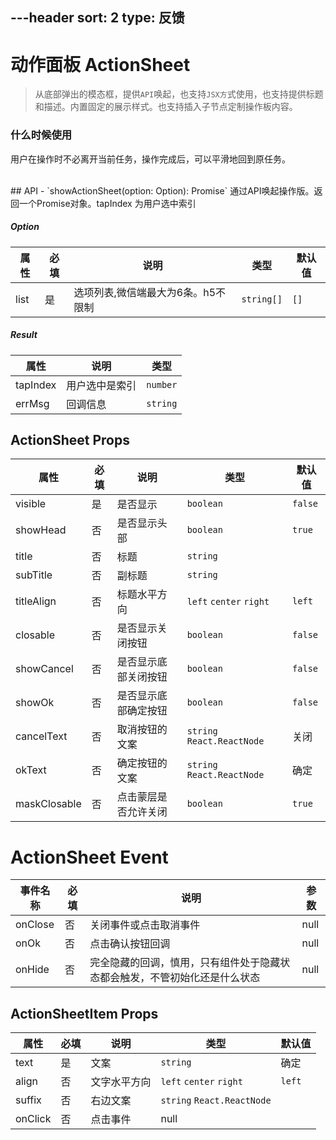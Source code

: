 ---header
sort: 2
type: 反馈
---
# 动作面板 ActionSheet
> 从底部弹出的模态框，提供`API`唤起，也支持`JSX方`式使用，也支持提供标题和描述。内置固定的展示样式。也支持插入子节点定制操作板内容。

### 什么时候使用
用户在操作时不必离开当前任务，操作完成后，可以平滑地回到原任务。


<demo>


<br />
## API
 - `showActionSheet(option: Option): Promise` 通过API唤起操作版。返回一个Promise对象。tapIndex 为用户选中索引

##### Option
| 属性 | 必填 | 说明 | 类型 | 默认值 |
| --- | --- | --- | --- | --- |
| list | 是 | 选项列表,微信端最大为6条。h5不限制 | `string[]` | `[]` |

##### Result
| 属性 | 说明 | 类型 |
| --- | --- | --- |
| tapIndex| 用户选中是索引 | `number` |
| errMsg | 回调信息 | `string` |

## ActionSheet Props
| 属性 | 必填 | 说明 | 类型 | 默认值 |
| --- | --- | --- | --- | --- |
| visible | 是 | 是否显示 | `boolean` | `false` |
| showHead | 否 |  是否显示头部 | `boolean` | `true` |
| title | 否 |  标题 | `string` |  |
| subTitle | 否 |  副标题 | `string` |  |
| titleAlign | 否 |  标题水平方向 | `left` `center` `right` | `left` |
| closable | 否 |  是否显示关闭按钮 | `boolean` | `false` |
| showCancel | 否 |  是否显示底部关闭按钮 | `boolean` | `false` |
| showOk | 否 |  是否显示底部确定按钮 | `boolean` | `false` |
| cancelText | 否 |  取消按钮的文案 | `string` `React.ReactNode`| 关闭 |
| okText | 否 |  确定按钮的文案 | `string` `React.ReactNode` | 确定 |
| maskClosable | 否 | 点击蒙层是否允许关闭 | `boolean` | `true` |

# ActionSheet Event
| 事件名称 |  必填 | 说明 | 参数 |
| --- | --- | --- | --- |
| onClose | 否 | 关闭事件或点击取消事件 | null |
| onOk | 否 | 点击确认按钮回调 | null |
| onHide | 否 | 完全隐藏的回调，慎用，只有组件处于隐藏状态都会触发，不管初始化还是什么状态 | null |

## ActionSheetItem Props
| 属性 | 必填 | 说明 | 类型 | 默认值 |
| --- | --- | --- | --- | --- |
| text | 是 |  文案 | `string` | 确定 |
| align | 否 |  文字水平方向 | `left` `center` `right` | `left` |
| suffix | 否 |  右边文案 | `string` `React.ReactNode` | |
| onClick | 否 | 点击事件 | null |

